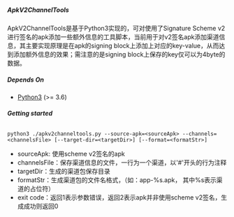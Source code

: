 ##### **ApkV2ChannelTools**

ApkV2ChannelTools是基于Python3实现的，可对使用了Signature Scheme v2进行签名的apk添加一些额外信息的工具脚本，当前用于对v2签名apk添加渠道信息，其主要实现原理是在apk的signing block上添加上对应的key-value，从而达到添加额外信息的效果；需注意的是signing block上保存的key仅可以为4byte的数据。

##### Depends On

* [Python3](https://www.python.org/download/releases/3.0/) (>= 3.6)

###### **Getting started**

```shell
python3 ./apkv2channeltools.py --source-apk=<sourceApk> --channels=<channelsFile> [--target-dir=<targetDir>] [--format=<formatStr>]
```

* sourceApk: 使用scheme v2签名的apk
* channelsFile：保存渠道信息的文件，一行为一个渠道，以'#'开头的行为注释
* targetDir：生成的渠道包保存目录
* formatStr：生成渠道包的文件名格式，（如：app-%s.apk， 其中%s表示渠道的占位符）
* exit code：返回1表示参数错误，返回2表示apk并非使用scheme v2签名，生成成功则返回0
